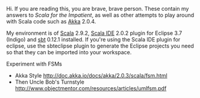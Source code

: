 Hi. If you are reading this, you are brave, brave person. These contain my answers to _Scala for the Impatient_, as well as other attempts to play around with Scala code such as [Akka](http://akka.io/) 2.0.4.

My environment is of [Scala](http://www.scala-lang.org/) 2.9.2, [Scala IDE](http://scala-ide.org/) 2.0.2 plugin for Eclipse 3.7 (Indigo) and [sbt](http://www.scala-sbt.org/) 0.12.1 installed. If you're using the Scala IDE plugin for eclipse, use the sbteclipse plugin to generate the Eclipse projects you need so that they can be imported into your workspace.

Experiment with FSMs
- Akka Style http://doc.akka.io/docs/akka/2.0.3/scala/fsm.html
- Then Uncle Bob's Turnstyle http://www.objectmentor.com/resources/articles/umlfsm.pdf